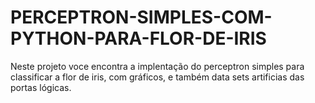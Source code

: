 # PERCEPTRON-SIMPLES-COM-PYTHON-PARA-FLOR-DE-IRIS
Neste projeto voce encontra a implentação do perceptron simples para classificar a flor de iris, com gráficos, e também data sets artificias das portas lógicas.

